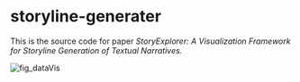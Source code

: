 <!--
 * @Author: Clover 304363641@qq.com
 * @Date: 2022-07-24 16:02:20
 * @LastEditors: Clover 304363641@qq.com
 * @LastEditTime: 2023-12-01 11:53:12
 * @FilePath: \storyline-generator\README.md
 * @Description: 
 * 
 * Copyright (c) 2023 by ${git_name_email}, All Rights Reserved. 
-->
# storyline-generater

This is the source code for paper *StoryExplorer: A Visualization Framework for Storyline Generation of Textual Narratives.*

![fig_dataVis](https://raw.githubusercontent.com/Clover-yee/StoryExplorer/blob/v3.0/public/img/teaser.png)
